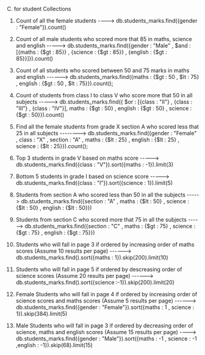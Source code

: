 C. for student Collections 

1. Count of all the female students
     ----> db.students_marks.find({gender : "Female"}).count()

2. Count of all male students who scored more that 85 in maths, science and english
    -----> db.students_marks.find({gender : "Male" , $and : [{maths : {$gt : 85}} , {science : {$gt : 85}} , {english : {$gt : 85}}]}).count()

3. Count of all students who scored between 50 and 75 marks in maths and english
      ------> db.students_marks.find({maths : {$gt : 50 , $lt : 75} , english : {$gt : 50 , $lt : 75}}).count();

4. Count of students from class I to class V who score more that 50 in all subjects
     -----> db.students_marks.find({ $or : [{class : "II"} , {class : "III"} , {class : "IV"}], maths : {$gt : 50} , english : {$gt : 50} , science : {$gt : 50}}).count()

5. Find all the female students from grade X section A who scored less that 25 in all subjects
   --------> db.students_marks.find({gender : "Female" , class : "X" , section : "A" , maths : {$lt : 25} , english : {$lt : 25} , science : {$lt : 25}}).count();

6. Top 3 students in grade V based on maths score
   -----> db.students_marks.find({class : "V"}).sort({maths : -1}).limit(3)

7. Bottom 5 students in grade I based on science score
    -----> db.students_marks.find({class : "I"}).sort({science : 1}).limit(5)

8. Students from section A who scored less than 50 in all the subjects
     -----> db.students_marks.find({section : "A" , maths : {$lt : 50} , science : {$lt : 50} , english : {$lt : 50}})

9. Students from section C who scored more that 75 in all the subjects
   ------> db.students_marks.find({section : "C" , maths : {$gt : 75} , science : {$gt : 75} , english : {$gt : 75}})

10. Students who will fall in page 3 if ordered by increasing order of maths scores (Assume 10 results per page)
   ------>  db.students_marks.find().sort({maths : 1}).skip(200).limit(10)

11. Students who will fall in page 5 if ordered by descreasing order of science scores (Assume 20 results per page)
   ------> db.students_marks.find().sort({science :-1}).skip(200).limit(20)

12. Female Students who will fall in page 4 if ordered by increasing order of science scores and maths scores (Assume 5 results per page)
       ------> db.students_marks.find({gender : "Female"}).sort({maths : 1 , science : 1}).skip(384).limit(5)

13. Male Students who will fall in page 3 if ordered by decreasing order of science, maths and english scores (Assume 15 results per page)
  ----> db.students_marks.find({gender : "Male"}).sort({maths : -1 , science : -1 ,english : -1}).skip(68).limit(15)    